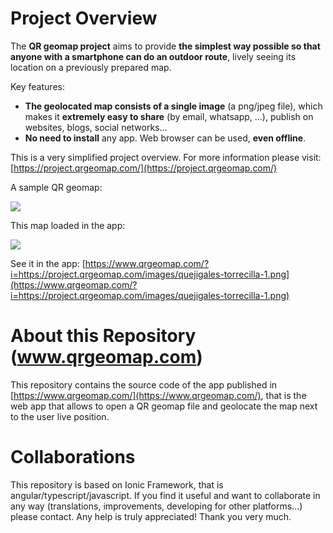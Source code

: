
# Project Overview

The **QR geomap project** aims to provide **the simplest way possible so that anyone with a smartphone can do an outdoor route**, lively seeing its location on a previously prepared map.

Key features:

- **The geolocated map consists of a single image** (a png/jpeg file), which makes it **extremely easy to share** (by email, whatsapp, ...), publish on websites, blogs, social networks...
- **No need to install** any app. Web browser can be used, **even offline**.

This is a very simplified project overview. For more information please visit:
[https://project.qrgeomap.com/](https://project.qrgeomap.com/)

A sample QR geomap:

![](https://project.qrgeomap.com/images/quejigales-torrecilla-1.png)

This map loaded in the app:

![](https://project.qrgeomap.com/images/quejigales-torrecilla-mobile.png)

See it in the app:
[https://www.qrgeomap.com/?i=https://project.qrgeomap.com/images/quejigales-torrecilla-1.png](https://www.qrgeomap.com/?i=https://project.qrgeomap.com/images/quejigales-torrecilla-1.png)

# About this Repository (www.qrgeomap.com)
This repository contains the source code of the app published in [https://www.qrgeomap.com/](https://www.qrgeomap.com/), that is the web app that allows to open a QR geomap file and geolocate the map next to the user live position.

# Collaborations
This repository is based on Ionic Framework, that is angular/typescript/javascript.
If you find it useful and want to collaborate in any way (translations, improvements, developing for other platforms...) please contact.
Any help is truly appreciated!
Thank you very much.



